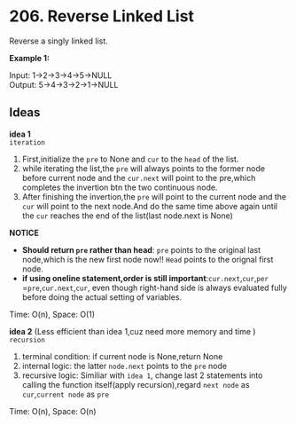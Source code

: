 # 206. Reverse Linked List
Reverse a singly linked list.

**Example 1:**  

Input: 1->2->3->4->5->NULL  
Output: 5->4->3->2->1->NULL

## Ideas  
**idea 1**   
`iteration`  
1. First,initialize the `pre` to None and `cur` to the `head` of the list.  
2. while iterating the list,the `pre` will always points to the former node before current node and the `cur.next` will point to the pre,which completes the invertion btn the two continuous node.  
3. After finishing the invertion,the `pre` will point to the current node and the `cur` will point to the next node.And do the same time above again until the `cur` reaches the end of the list(last node.next is None)

**NOTICE**    
* **Should return `pre` rather than head**: `pre` points to the original last node,which is the new first node now!! `Head` points to the orignal first node.  
* **if using oneline statement,order is still important**:`cur.next`,`cur`,`per` =`pre`,`cur.next`,`cur`, even though right-hand side is always evaluated fully before doing the actual setting of variables.  

Time: O(n), Space: O(1)      

**idea 2** (Less efficient than idea 1,cuz need more memory and time )   
`recursion`  
1. terminal condition: if current node is None,return None  
2. internal logic: the latter `node.next` points to the `pre` node
3. recursive logic: Similiar with `idea 1`, change last 2 statements into calling the function itself(apply recursion),regard `next node` as `cur`,`current node` as `pre` 

Time: O(n), Space: O(n) 
